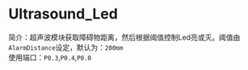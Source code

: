 # Ultrasound_Led
简介：超声波模块获取障碍物距离，然后根据阈值控制Led亮或灭。阈值由`AlarmDistance`设定，默认为：`200mm`<br>
使用端口：`P0.3`,`P0.4`,`P0.0`